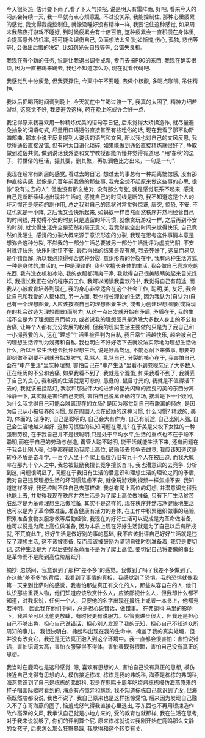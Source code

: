 今天很闷热, 估计要下雨了,看了下天气预报, 说是明天有雷阵雨, 好吧, 看来今天的闷热会持续一天, 我一早就有点心烦意乱, 不过没关系, 我能控制住, 那种心里疲累的感觉, 我觉得我能控制住, 就像没睡好没有精神一样, 我要记住这种感觉, 如果周末我熬夜打游戏不睡好, 到时候疲累会有十倍百倍, 这种疲累会一直积攒在身体里, 会提高意外的机率, 我可能会误伤自己, 负面想法太多(比如惭愧,伤心, 孤独, 悲伤等等),  会做出后悔的决定, 比如剃光头自残等等,  会错失良机.

我现在有个新的任务, 说是让我退出调令成票, 专门去搞P90的东西, 我现在确实很烦, 因为一直被踢来踢去, 我也不知道怎么办, 现在就看代码吧.

我感觉到十分疲惫, 但我要撑住, 今天中午不要睡, 去做个核酸, 多喝点咖啡, 吊住精神.

我以后把喝药时间调到晚上, 今天就在中午喝过渡一下, 我真的太困了, 精神力细若游丝, 这感觉不好, 我要避免这样, 药在晚上吃或许会好一点.

我记得原来我喜欢用一种精炼优美的语句写日记, 后来觉得太矫揉造作, 就尽量避免抽象的词语句式, 尽量用口语通俗直接甚至有些粗俗的话, 现在我看了那不勒斯四部曲, 那本小说里反复提到人说话的语气和文风, 所以我也对自己的文风反思, 我觉得通俗直接没错, 但有时太口语化琐碎, 如果能做到通俗直接精炼就很好了, 争取做到雅俗共赏, 做到说话我外婆和文学教授都能听懂并觉得有道理. "用‘春秋’的法子，将世俗的粗话，撮其要，删其繁，再加润色比方出来，一句是一句".

我现在经常有断层的感觉, 看过去的日记, 想过去的事总有一种距离恍惚感, 没有那种直接实感, 就像是几百年前我做的那些事, 我完全想不起原来做这些事的心思, 很像"没有过去的人", 但也没有那么绝对, 没有那么夸张, 就是感觉联系不起来, 感觉自己是断断续续地出现并生活的, 感觉自己的时间线是断的, 我不知道这是个人的坏习惯还是吃药的副作用, 总之我对自己的现状时常觉得惊讶, 唐突, 惊恐, 不安, 不过也就是一小阵, 之后我又会快乐起来, 如蚂蚁一样自然而然秩序井然地经营自己的时间线,  并觉得不安的时刻只是遗留的坏习惯, 就像贪玩游戏一样, 之后再到不安的时刻, 就觉得生活完全是茫然和毫无意义, 我竟然能空出时间来觉得快乐, 自己竟然如此陌生.
感觉的分裂大概来源于意识形态的分裂, 我现在思考这件事情本意是想弥合这种分裂, 不然我的一部分生活总要被另一部分生活批评为虚度光阴, 不安时批评快乐, 快乐时批评不安, 最后得出的结果是没有解, 我去死好了, 这显而易见是个错误解, 所以我必须得弥合这种分裂.
意识形态的分裂在于, 我有两种生活方式, 一种是身体的,生活的, 一种是理论的. 我非常擅长身体的生活, 我会做自己喜欢吃的东西, 我有洗衣机和冰箱, 我的衣服都清爽干净, 我觉得自己很美眼睛笑起来目光烁烁, 我擅长我正在做的程序员工作, 我可以阅读我喜欢的书, 我觉得自己有前途, 而我从小被教育培养到现在, 我的身心非常适合在这个社会工作, 聪明,美, 友好, 我会让自己和我爱的人都体面, 另一方面, 我也擅长理论的生活, 因为我认为(自认为)自己有一个理想图景, 人应该按照自己的理想图景生活, 或者为创建理想图景(或将现在的社会改造为理想图景)而努力, 从这一点出发就开始有矛盾, 矛盾在于, 我的生活不全是为了理想图景而努力, 或者说我的理想图景是消除大多数人身上的不公和苦痛, 让每个人都有充分发展的权利, 但我的现实生活主要做的只是为了我自己和一小撮我爱的人, 这在"理想"生活里被评判为自私, 我日常生活越快乐,  越会被自己的理想生活评判为浅薄和自私. 我也明白不好好活下去就没法实际地为理想生活做什么, 所以日常生活也会批评理想生活, 说是好高骛远, 不能忍耐下来做事, 想要的即刻做不到要不到就开始发脾气, 乱骂人, 乱骂自己.
分裂的核心在于, 我害怕自己会在"中产生活"里忘掉理想, 害怕自己在"中产生活"里看不到忽视忘记了大多数人正在经历的不公和苦痛, 如果我看不到了, 我就是个混蛋, 如果我看不到了, 我就丢了自己的良心, 我和我的生活就是可悲的, 愚蠢的, 鼠目寸光的,  我就是不值得活下去的, 我就该被挂路灯, 我就和那些伟大的进步的星光闪耀的摇曳的美的东西分离.
冷静一下, 其实就是害怕自己变质, 害怕自己脱离正确的立场, 接着是下一个疑问, 为什么我觉得自己可能会脱离现在的立场? 是因为察觉到自己有脱离的倾向, 是因为自己从小被培养的习惯, 现在周围人也在鼓励的这种习惯, 什么习惯? 精致的, 美的, 体面的, 洁净的, 自己是聪明的, 自己会大有作为, 自己有前途, 自己比别人强, 自己会生活地越来越好. 这种习惯性的认知问题在哪儿? 在于美是父权下女性的一种强制劳役, 在于我自己并不是很聪明,只是处于平均水平,生活的重点也不在于聪不聪明,而在于自己的劳动与创造, 甭管人聪不聪明, 能干活就能生活下来, 还有问题在于我会比别人强, 似乎都在鼓励我爬上高位, 鼓励我去竞争去雌竞, 我应该知道这是转移矛盾是奋斗学, 一百个人里十个爬上高位仍旧有九十个人在被压迫, 而我大概率在那九十个人之中, 我总被鼓励我擅长竞争擅长奋斗, 我也潜意识的去竞争.
分析到这, 问题很明显了, 问题在于我旧有生活的潜意识和理想生活的理论之间的矛盾, 我对自己违反理想生活的坏习惯焦虑不安, 就像玩游戏刷视频一样焦虑不安, 我知道这样不好, 我还控制不住自己去那样做. 我总有爬上高位的幻想, 并潜意识觉得我也能上去, 并觉得我现在秩序井然生活是为了爬上高位做准备, 只有下厂生活贫苦脏乱才是为革命理想生活做准备, 其实不是这样的, 现在秩序井然洁净健康地生活也可以是为了革命做准备, 准备健康有活力的身体, 在工作中积累组织做事的经验, 积累准备食物衣服急救等后勤经验, 我现在的好好生活可以说成是为革命做准备, 也可以说是为爬上高位做准备, 因为本质上现在好好生活就是为了自己以后有所成就, 不荒度此生, 好好生活是做好别的事的基础, 我不应该批评自己好好生活就是违反了理想生活, 这不该被责备, 反而应该被鼓励为坚韧自律时刻准备着, 我只是要切记, 这种生活是为了以后更好革命而不是为了爬上高位, 要切记自己将要做的事业是革命而不是爬到高位阶层跃升.  



摘抄:
忽然间，我意识到了那种“差不多”的感觉。我做到了吗？我差不多做到了。在这些“差不多”的背后，我看到了事情的真相，我感觉到了恐惧。我的恐惧就像我第一天来到比萨时的感觉，我害怕那些真正有文化的人，那些从容自在的人.
他们认识那些重要人物，他们知道应该欣赏什么人，应该鄙视什么人，但我却什么都不知道，对我来说，任何一个人，只要他的名字出现在报纸上或者一本书上，他都宛若神明。
因此我在他们中间，总是担心说错话，做错事。
在弗朗科·马里的影响下，我甚至可以比他更放肆，有时候更有说服力。尽管我进步很大，但我还是担心自己不够出色，担心自己说错话，担心别人发现了我的无知，担心自己不知道众所周知的事儿。
我很快明白，弗朗科出现在我的生命中，掩盖了我的真实处境，但并没有改变它，我还是无法真正融入到这个环境中。我一直都会很害怕：害怕说错话，害怕语调太高，害怕衣服穿得不得体，害怕表现得猥琐，害怕自己没有真正的思想。

我当时在鹿鸣也是这种感觉, 嗯, 喜欢有思想的人, 害怕自己没有真正的思想, 模仿接近自己觉得有思想的人, 模仿接近栋栋, 栋栋是我的弗朗科, 海燕是栋栋的弗朗科, 海燕意识到了自己是栋栋的弗朗科, 我是在鹿鸣十周年吃烧烤栋栋模仿海燕原来的样子唱国际歌时看到的, 海燕有点惊异和尴尬, 我不知道栋栋自己意识到了没, 但海燕既然啥都没说, 我也不说了.
我自己原来也是这样担惊受怕, 后来因为发现自己融入不了东哥海燕的圈子, 恼羞成怒气得我直接心里退出, 写东西也不再用矫揉造作故作高深的文风, 我承认自己就是小地方来的, 受的教育也就那样, 我在生活在思考, 对于我来说就够了, 你们的评判算个屁.
原来栋栋就说过我刚开始在鹿鸣那么文静的女孩子, 后来怎么那么狂野暴躁, 我觉得和这个转变有关.